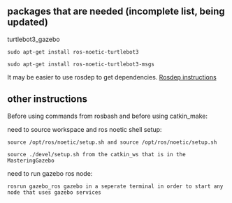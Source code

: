 ## packages that are needed (incomplete list, being updated)

turtlebot3_gazebo

    sudo apt-get install ros-noetic-turtlebot3
	
    sudo apt-get install ros-noetic-turtlebot3-msgs
    
 It may be easier to use rosdep to get dependencies. [Rosdep instructions](http://wiki.ros.org/rosdep)
 
 

## other instructions

Before using commands from rosbash and before using catkin_make:

need to source workspace and ros noetic shell setup:
	
    source /opt/ros/noetic/setup.sh and source /opt/ros/noetic/setup.sh
	
    source ./devel/setup.sh from the catkin_ws that is in the MasteringGazebo
	
need to run gazebo ros node:
	
    rosrun gazebo_ros gazebo in a seperate terminal in order to start any node that uses gazebo services

